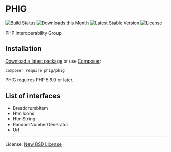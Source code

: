 # PHIG

[![Build Status](https://github.com/phig-org/phig/workflows/Build/badge.svg)](https://github.com/phig-org/phig/actions)
[![Downloads this Month](https://img.shields.io/packagist/dm/phig-org/phig.svg)](https://packagist.org/packages/phig-org/phig)
[![Latest Stable Version](https://poser.pugx.org/phig-org/phig/v/stable)](https://github.com/phig-org/phig/releases)
[![License](https://img.shields.io/badge/license-New%20BSD-blue.svg)](https://github.com/phig-org/phig/blob/master/license.md)

PHP Interoperability Group


## Installation

[Download a latest package](https://github.com/phig-org/phig/releases) or use [Composer](http://getcomposer.org/):

```
composer require phig/phig
```

PHIG requires PHP 5.6.0 or later.


## List of interfaces

* BreadcrumbItem
* HtmlIcons
* HtmlString
* RandomNumberGenerator
* Url


------------------------------

License: [New BSD License](license.md)
